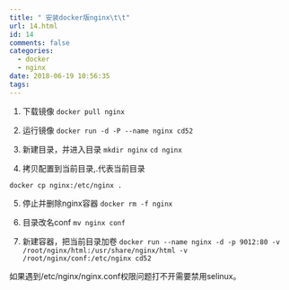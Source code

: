 ```yaml
---
title: " 安装docker版nginx\t\t"
url: 14.html
id: 14
comments: false
categories:
  - docker
  - nginx
date: 2018-06-19 10:56:35
tags:
---
```


1.  下载镜像 `docker pull nginx`
    
2.  运行镜像 `docker run -d -P --name nginx cd52`
    
3.  新建目录，并进入目录 `mkdir nginx` `cd nginx`
    
4.  拷贝配置到当前目录,.代表当前目录
    

`docker cp nginx:/etc/nginx .`

5.  停止并删除nginx容器 `docker rm -f nginx`
    
6.  目录改名conf `mv nginx conf`
    
7.  新建容器，把当前目录加卷 `docker run --name nginx -d -p 9012:80 -v /root/nginx/html:/usr/share/nginx/html -v /root/nginx/conf:/etc/nginx cd52`

如果遇到/etc/nginx/nginx.conf权限问题打不开需要禁用selinux。